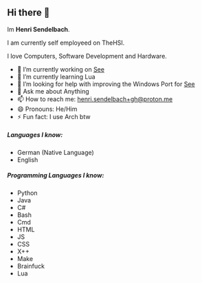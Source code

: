 ## Hi there 👋

Im **Henri Sendelbach**.

I am currently self employeed on TheHSI.

I love Computers, Software Development and Hardware.

- 🔭 I’m currently working on [See](https://github.com/Henrisen/see)
- 🌱 I’m currently learning Lua
- 🤔 I’m looking for help with improving the Windows Port for [See](https://github.com/Henrisen/see)
- 💬 Ask me about Anything
- 📫 How to reach me: henri.sendelbach+gh@proton.me
- 😄 Pronouns: He/Him
- ⚡ Fun fact: I use Arch btw

##### Languages I know:
- German (Native Language)
- English

##### Programming Languages I know:
- Python
- Java
- C#
- Bash
- Cmd
- HTML
- JS
- CSS
- X++
- Make
- Brainfuck
- Lua
